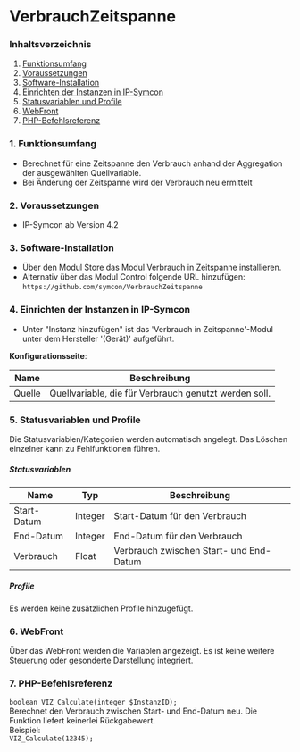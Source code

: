 # VerbrauchZeitspanne

### Inhaltsverzeichnis

1. [Funktionsumfang](#1-funktionsumfang)
2. [Voraussetzungen](#2-voraussetzungen)
3. [Software-Installation](#3-software-installation)
4. [Einrichten der Instanzen in IP-Symcon](#4-einrichten-der-instanzen-in-ip-symcon)
5. [Statusvariablen und Profile](#5-statusvariablen-und-profile)
6. [WebFront](#6-webfront)
7. [PHP-Befehlsreferenz](#7-php-befehlsreferenz)

### 1. Funktionsumfang

* Berechnet für eine Zeitspanne den Verbrauch anhand der Aggregation der ausgewählten Quellvariable.
* Bei Änderung der Zeitspanne wird der Verbrauch neu ermittelt

### 2. Voraussetzungen

- IP-Symcon ab Version 4.2

### 3. Software-Installation

* Über den Modul Store das Modul Verbrauch in Zeitspanne installieren.
* Alternativ über das Modul Control folgende URL hinzufügen:
`https://github.com/symcon/VerbrauchZeitspanne`  

### 4. Einrichten der Instanzen in IP-Symcon

- Unter "Instanz hinzufügen" ist das 'Verbrauch in Zeitspanne'-Modul unter dem Hersteller '(Gerät)' aufgeführt.  

__Konfigurationsseite__:

Name               | Beschreibung
------------------ | ---------------------------------
Quelle             | Quellvariable, die für Verbrauch genutzt werden soll.

### 5. Statusvariablen und Profile

Die Statusvariablen/Kategorien werden automatisch angelegt. Das Löschen einzelner kann zu Fehlfunktionen führen.

##### Statusvariablen

Name        | Typ     | Beschreibung
----------- | ------- | ----------------
Start-Datum | Integer | Start-Datum für den Verbrauch
End-Datum   | Integer | End-Datum für den Verbrauch
Verbrauch   | Float   | Verbrauch zwischen Start- und End-Datum

##### Profile

Es werden keine zusätzlichen Profile hinzugefügt.

### 6. WebFront

Über das WebFront werden die Variablen angezeigt. Es ist keine weitere Steuerung oder gesonderte Darstellung integriert.

### 7. PHP-Befehlsreferenz

`boolean VIZ_Calculate(integer $InstanzID);`  
Berechnet den Verbrauch zwischen Start- und End-Datum neu.
Die Funktion liefert keinerlei Rückgabewert.  
Beispiel:  
`VIZ_Calculate(12345);`
